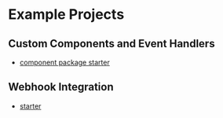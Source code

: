 # Example Projects

## Custom Components and Event Handlers

- [component package starter](./custom-components/starter)

## Webhook Integration

- [starter](./webhook/starter)
